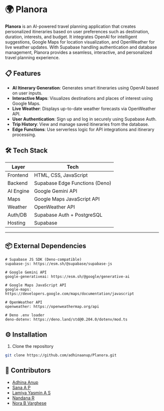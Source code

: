 # 🌍 Planora

**Planora** is an AI-powered travel planning application that creates personalized itineraries based on user preferences such as destination, duration, interests, and budget. It integrates OpenAI for intelligent suggestions, Google Maps for location visualization, and OpenWeather for live weather updates. With Supabase handling authentication and database management, Planora provides a seamless, interactive, and personalized travel planning experience.

## 📋 Features

- **AI Itinerary Generation**: Generates smart itineraries using OpenAI based on user inputs.
- **Interactive Maps**: Visualizes destinations and places of interest using Google Maps.
- **Live Weather**: Displays up-to-date weather forecasts via OpenWeather API.
- **User Authentication**: Sign up and log in securely using Supabase Auth.
- **Trip History**: View and manage saved itineraries from the database.
- **Edge Functions**: Use serverless logic for API integrations and itinerary processing.


## 🛠️ Tech Stack

| Layer        | Tech                                 |
|--------------|--------------------------------------|
| Frontend     | HTML, CSS, JavaScript                |
| Backend      | Supabase Edge Functions (Deno)       |
| AI Engine    | Google Gemini API                    |
| Maps         | Google Maps JavaScript API           |
| Weather      | OpenWeather API                      |
| Auth/DB      | Supabase Auth + PostgreSQL           |
| Hosting      | Supabase                             |

---

## 📦 External Dependencies 

```text
# Supabase JS SDK (Deno-compatible)
supabase-js: https://esm.sh/@supabase/supabase-js

# Google Gemini API
google-generativeai: https://esm.sh/@google/generative-ai

# Google Maps JavaScript API
google-maps: https://developers.google.com/maps/documentation/javascript

# OpenWeather API
openweather: https://openweathermap.org/api

# Deno .env loader
deno-dotenv: https://deno.land/std@0.204.0/dotenv/mod.ts
```

## ⚙️ Installation

1. Clone the repository
```bash
git clone https://github.com/adhinaanup/Planora.git
```
## 👥 Contributors

- [Adhina Anup](https://github.com/adhinaanup)
- [Sana A P](https://github.com/sana-a-p)
- [Lamiya Yasmin A S](https://github.com/LAMIYA16)
- [Nandana R](https://github.com/NANDANAR22)
- [Nora B Varghese](https://github.com/this-is-nbv)

